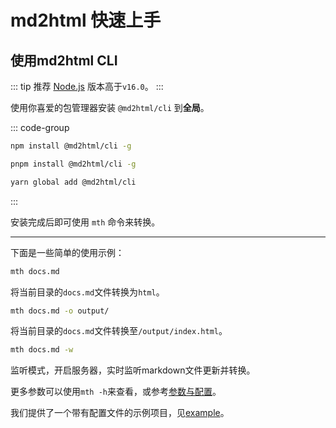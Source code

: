 # md2html 快速上手

## 使用md2html CLI

::: tip
推荐 [Node.js](https://nodejs.org) 版本高于`v16.0`。
:::

使用你喜爱的包管理器安装 `@md2html/cli` 到**全局**。

::: code-group

```bash [npm]
npm install @md2html/cli -g
```

```bash [pnpm]
pnpm install @md2html/cli -g
```

```bash [yarn]
yarn global add @md2html/cli
```

:::

安装完成后即可使用 `mth` 命令来转换。

---

下面是一些简单的使用示例：

```bash
mth docs.md
```

将当前目录的`docs.md`文件转换为`html`。

```bash
mth docs.md -o output/
```

将当前目录的`docs.md`文件转换至`/output/index.html`。

```bash
mth docs.md -w
```

监听模式，开启服务器，实时监听markdown文件更新并转换。

更多参数可以使用`mth -h`来查看，或参考[参数与配置](./options.md)。

我们提供了一个带有配置文件的示例项目，见[example](https://github.com/huanxiaomang/md2html/tree/master/packages/example)。
